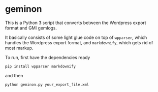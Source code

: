 # geminon
This is a Python 3 script that converts between the Wordpress export format and GMI gemlogs.

It basically consists of some light glue code on top of `wpparser`, which handles the Wordpress export format, and `markdownify`, which gets rid of most markup.

To run, first have the dependencies ready

```
pip install wpparser markdownify
```

and then

```
python geminon.py your_export_file.xml
```

